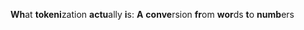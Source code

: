 
**Wh**at **tokeni**zation **actu**ally **i**s: **A** **conve**rsion **fr**om **wor**ds **t**o **numb**ers